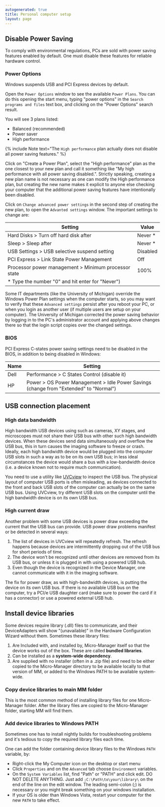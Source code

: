 ```yaml
---
autogenerated: true
title: Personal computer setup
layout: page
---
```


## Disable Power Saving

To comply with environmental regulations, PCs are sold with power saving
features enabled by default. One must disable these features for
reliable hardware control.

### Power Options

Windows suspends USB and PCI Express devices by default.

Open the `Power Options` window to see the available `Power Plans`. You
can do this opening the start menu, typing "power options" in the
`Search programs and files` text box, and clicking on the "Power
Options" search result.

You will see 3 plans listed:

-   Balanced (recommended)
-   Power saver
-   High performance

{% include Note text="The <code>High performance</code> plan actually does not disable all power saving features." %}

Click on "Create a Power Plan", select the "High performance" plan as
the one closest to your new plan and call it something like "My high
performance with all power saving disabled.". Strictly speaking,
creating a new plan name is not necessary as one can modify the High
performance plan, but creating the new name makes it explicit to anyone
else checking your computer that the additional power saving features
have intentionally been disabled.

Click on `Change advanced power settings` in the second step of creating
the new plan, to open the `Advanted settings` window. The important
settings to change are:

| Setting                                                 | Value    |
|---------------------------------------------------------|----------|
| Hard Disks &gt; Turn off hard disk after                | Never \* |
| Sleep &gt; Sleep after                                  | Never \* |
| USB Settings &gt; USB selective suspend setting         | Disabled |
| PCI Express &gt; Link State Power Management            | Off      |
| Processor power management &gt; Minimum processor state | 100%     |
| \* Type the number "0" and hit enter for "Never")       |          |

Some IT departments (like the University of Michigan) override the
Windows Power Plan settings when the computer starts, so you may want to
verify that these `Advanced settings` persist after you reboot your PC,
or when you login as another user (if multiple users are setup on your
computer). The University of Michigan corrected the power saving
behavior by logging in to the PC's administrator account and applying
above changes there so that the login script copies over the changed
settings.

### BIOS

PCI Express C-states power saving settings need to be disabled in the
BIOS, in addition to being disabled in Windows:

| Name | Setting                                                                                     |
|------|---------------------------------------------------------------------------------------------|
| Dell | Performance &gt; C States Control (disable it)                                              |
| HP   | Power &gt; OS Power Management &gt; Idle Power Savings (change from "Extended" to "Normal") |

## USB connection placement

### High data bandwidth

High bandwidth USB devices using such as cameras, XY stages, and
microscopes must not share their USB bus with other such high bandwidth
devices. When these devices send data simultaneously and overflow the
USB bus, this in turn causes the imaging software to freeze or crash.
Ideally, each high bandwidth device would be plugged into the computer
USB slots in such a way as to be on its own USB bus; in less ideal
circumstances the device would share a bus with a low-bandwidth device
(i.e. a device known not to require much communication).

You need to use a utility like
[UVCview](http://www.ftdichip.com/Resources/Utilities/media/Usbview.zip) to
inspect the USB bus. The physical layout of computer USB ports is often
misleading, as devices connected to the front and back USB slots of the
computer can actually be on the same USB bus. Using UVCview, try
different USB slots on the computer until the high bandwidth device is
on its own USB bus.

### High current draw

Another problem with some USB devices is power draw exceeding the
current that the USB bus can provide. USB power draw problems manifest
or be detected in several ways:

1.  The list of devices in UVCview will repeatedly refresh. The refresh
    happens because devices are intermittently dropping out of the USB
    bus for short periods of time.
2.  The device won't be recognized until other devices are removed from
    its USB bus, or unless it is plugged in with using a powered USB
    hub.
3.  Even though the device is recognized in the Device Manager, one
    cannot communicate with it in the imaging software.

The fix for power draw, as with high-bandwidth devices, is putting the
device on its own USB bus. If there is no available USB bus on the
computer, try a PCI/e USB daughter card (make sure to power the card if
it has a connector) or use a powered external USB hub.

## Install device libraries

Some devices require library (.dll) files to communicate, and their
DeviceAdapters will show "(unavailable)" in the Hardware Configuration
Wizard without them. Sometimes these library files:

1.  Are Included with, and installed by, Micro-Manager itself so that
    the device works out of the box. These are called **bundled
    libraries**.
2.  Can be installed as a **system-wide dependency**.
3.  Are supplied with no installer (often in a .zip file) and need to be
    either copied to the Micro-Manager directory to be available locally
    to that version of MM, or added to the Windows PATH to be available
    system-wide.

### Copy device libraries to main MM folder

This is the most common method of installing library files for one
Micro-Manager folder. After the library files are copied to the
Micro-Manager folder, starting MM will find them.

### Add device libraries to Windows PATH

Sometimes one has to install nightly builds for troubleshooting problems
and it's tedious to copy the required library files each time.

One can add the folder containing device library files to the Windows
`PATH` variable, by:

-   Right-click the My Computer icon on the desktop or start menu
-   Click `Properties` and on the `Advanced` tab choose `Environment`
    variables.
-   On the `System Variables` list, find "Path" or "PATH" and click
    edit. DO NOT DELETE ANYTHING. Just add `;C:\Path\to\your\library\`
    on the end of the line on the edit window. The leading semi-colon
    (;) is necessary or you might break something on your windows
    installation.
-   If your OS is older than Windows Vista, restart your computer for
    the new `PATH` to take effect.

